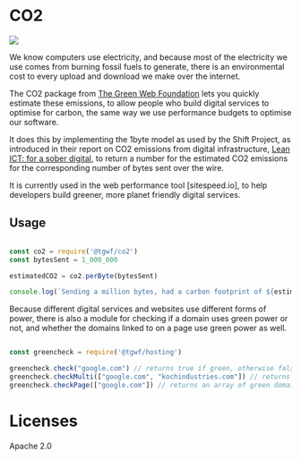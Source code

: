 # CO2

<img src="https://travis-ci.org/thegreenwebfoundation/co2.js.svg?branch=master" />

We know computers use electricity, and because most of the electricity we use comes from burning fossil fuels to generate, there is an environmental cost to every upload and download we make over the internet.

The CO2 package from [The Green Web Foundation][tgwf] lets you quickly estimate these emissions, to allow people who build digital services to optimise for carbon, the same way we use performance budgets to optimise our software.

It does this by implementing the 1byte model as used by the Shift Project, as introduced in their report on CO2 emissions from digital infrastructure, [Lean ICT: for a sober digital][soberDigital], to return a number for the estimated CO2 emissions for the corresponding number of bytes sent over the wire.

It is currently used in the web performance tool [sitespeed.io], to help developers build greener, more planet friendly digital services.

[soberDigital]: https://theshiftproject.org/en/lean-ict-2/
[sitespeedio]: https://sitespeed.io/
[tgwf]: https://www.thegreenwebfoundation.org/


## Usage

```js

const co2 = require('@tgwf/co2')
const bytesSent = 1_000_000

estimatedCO2 = co2.perByte(bytesSent)

console.log(`Sending a million bytes, had a carbon footprint of ${estimatedCO2.toFixed(3)} grams of CO2`)

```

Because different digital services and websites use different forms of power, there is also a module for checking if a domain uses green power or not, and whether the domains linked to on a page use green power as well.

```js

const greencheck = require('@tgwf/hosting')

greencheck.check("google.com") // returns true if green, otherwise false
greencheck.checkMulti(["google.com", "kochindustries.com"]) // returns an array of the green domains, in this case ["google.com"]
greencheck.checkPage(["google.com"]) // returns an array of green domains, again in this case, ["google.com"]

```

# Licenses

Apache 2.0
